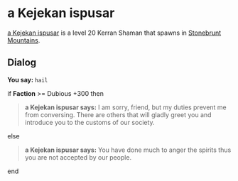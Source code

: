 # a Kejekan ispusar



[a Kejekan ispusar](/npc/100013) is a level 20 Kerran Shaman that spawns in [Stonebrunt Mountains](/zone/100).



## Dialog

**You say:** `hail`



if **Faction** >= Dubious +300 then



>**a Kejekan ispusar says:** I am sorry, friend, but my duties prevent me from conversing. There are others that will gladly greet you and introduce you to the customs of our society.


else



>**a Kejekan ispusar says:** You have done much to anger the spirits thus you are not accepted by our people.

end